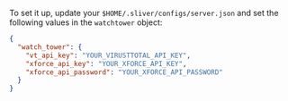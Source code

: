 To set it up, update your `$HOME/.sliver/configs/server.json` and set the following values in the `watchtower` object:
```json
{
  "watch_tower": {
    "vt_api_key": "YOUR_VIRUSTTOTAL_API_KEY",
    "xforce_api_key": "YOUR_XFORCE_API_KEY",
    "xforce_api_password": "YOUR_XFORCE_API_PASSWORD"
  }
}
```

